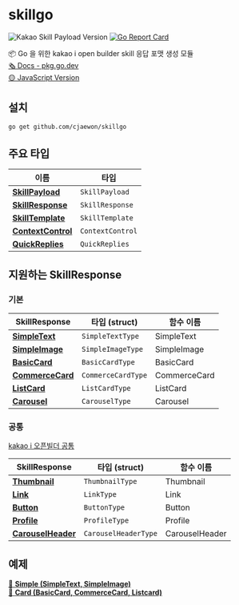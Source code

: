# skillgo
![Kakao Skill Payload Version](http://img.shields.io/badge/Kakao%20SkillPayload%20Version-v2-yellow?style=flat-square&)
[![Go Report Card](https://goreportcard.com/badge/github.com/cjaewon/skillgo)](https://goreportcard.com/report/github.com/cjaewon/skillgo)

📦 Go 을 위한 kakao i open builder skill 응답 포맷 생성 모듈  
[🗞️ Docs - pkg.go.dev](https://pkg.go.dev/github.com/cjaewon/skillgo?tab=doc)  
[🟡 JavaScript Version](https://github.com/cjaewon/kakaoEmbed)  

## 설치
```sh
go get github.com/cjaewon/skillgo
```

## 주요 타입
| 이름 | 타입 |
| - | - |
| [**SkillPayload**](https://i.kakao.com/docs/skill-response-format#skillpayload) | `SkillPayload` |
| [**SkillResponse**](https://i.kakao.com/docs/skill-response-format#skillresponse) | `SkillResponse` |
| [**SkillTemplate**](https://i.kakao.com/docs/skill-response-format#skilltemplate) | `SkillTemplate` |
| [**ContextControl**](https://i.kakao.com/docs/skill-response-format#contextcontrol) | `ContextControl` |
| [**QuickReplies**](https://i.kakao.com/docs/skill-response-format#quickreplies) | `QuickReplies` |

## 지원하는 SkillResponse

### 기본

| SkillResponse | 타입 (struct) | 함수 이름 |
| - | - | - |
| [**SimpleText**](https://i.kakao.com/docs/skill-response-format#simpletext) | `SimpleTextType` | SimpleText |
| [**SimpleImage**](https://i.kakao.com/docs/skill-response-format#simpleimage) | `SimpleImageType` | SimpleImage |
| [**BasicCard**](https://i.kakao.com/docs/skill-response-format#basiccard) | `BasicCardType` | BasicCard |
| [**CommerceCard**](https://i.kakao.com/docs/skill-response-format#commercecard) | `CommerceCardType` | CommerceCard |
| [**ListCard**](https://i.kakao.com/docs/skill-response-format#listcard) | `ListCardType` | ListCard |
| [**Carousel**](https://i.kakao.com/docs/skill-response-format#carousel) | `CarouselType` | Carousel |

### 공통
[kakao i 오픈빌더 공통](https://i.kakao.com/docs/skill-response-format#%EA%B3%B5%ED%86%B5)

| SkillResponse | 타입 (struct) | 함수 이름 |
| - | - | - |
| [**Thumbnail**](https://i.kakao.com/docs/skill-response-format#thumbnail) | `ThumbnailType` | Thumbnail |
| [**Link**](https://i.kakao.com/docs/skill-response-format#link) | `LinkType` | Link |
| [**Button**](https://i.kakao.com/docs/skill-response-format#button) | `ButtonType` | Button |
| [**Profile**](https://i.kakao.com/docs/skill-response-format#profile) | `ProfileType` | Profile |
| [**CarouselHeader**](https://i.kakao.com/docs/skill-response-format#carouselheader) | `CarouselHeaderType` | CarouselHeader |

## 예제

[📄 **Simple (SimpleText, SimpleImage)**](https://github.com/cjaewon/skillgo/tree/master/_examples/simple)  
[📄 **Card (BasicCard, CommerceCard, Listcard)**](https://github.com/cjaewon/skillgo/tree/master/_examples/card)  
